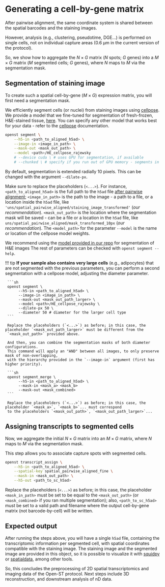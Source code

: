 # Generating a cell-by-gene matrix
After pairwise alignment, the same coordinate system is shared between the spatial barcodes and the
staining images. 

However, analysis (e.g., clustering, pseudotime, DGE...) is performed on single cells, not on individual capture areas 
(0.6 μm in the current version of the protocol).

So, we show how to aggregate the $N\times G$ matrix ($N$ spots; $G$ genes)
into a $M\times G$ matrix ($M$ segmented cells; $G$ genes), where $N$ maps to $M$ via the segmentation mask.

## Segmentation of staining image
To create such a spatial cell-by-gene ($M\times G$) expression matrix, you will first need a segmentation mask.

We efficiently segment cells (or nuclei) from staining images using [cellpose](https://github.com/MouseLand/cellpose).
We provide a model that we fine-tuned for segmentation of fresh-frozen, H&E-stained tissue,
[here](https://github.com/danilexn/openst/blob/main/models/HE_cellpose_rajewsky).
You can specify any other model that works best for your data -
refer to the [cellpose](https://cellpose.readthedocs.io/en/latest/index.html) documentation.

```sh
openst segment \
    --h5-in <path_to_aligned_h5ad> \
    --image-in <image_in_path> \
    --mask-out <mask_out_path> \
    --model <path>/HE_cellpose_rajewsky
    # --device cuda \ # uses GPU for segmentation, if available
    # --chunked \ # specify if you run out of GPU memory - segments in chunks
```
By default, segmentation is extended radially 10 pixels. This can be changed with the argument `--dilate-px`.

Make sure to replace the placeholders (`<...>`). For instance,
`<path_to_aligned_h5ad>` is the full path to the `h5ad` file [after pairwise alignment](pairwise_alignment.md#expected-output); 
`<image_in_path>` is the path to the image - a path to a file, or a location inside the `h5ad` file,
like `'uns/spatial_pairwise_aligned/staining_image_transformed'` (*our recommendation*).
`<mask_out_path>` is the location where the segmentation mask will be saved - can be a file or a location in the `h5ad` file,
like `uns/spatial_pairwise_aligned/mask_transformed_10px` (*our recommendation*). The `<model_path>` for the parameter `--model`
is the name or location of the cellpose model weights.

We recommend using the [model provided in our repo](https://github.com/rajewsky-lab/openst/blob/main/models/HE_cellpose_rajewsky)
for segmentation of H&E images The rest of parameters can be checked with `openst segment --help`.

!!! tip
     **If your sample also contains very large cells** (e.g., adipocytes) that are not segmented with the previous parameters,
     you can perform a second segmentation with a cellpose model, adjusting the diameter parameter.

     ```sh
     openst segment \
          --h5-in <path_to_aligned_h5ad> \
          --image-in <image_in_path> \
          --mask-out <mask_out_path_larger> \
          --model <path>/HE_cellpose_rajewsky \
          --dilate-px 50 \
          --diameter 50 # diameter for the larger cell type
     ```

     Replace the placeholders (`<...>`) as before; in this case, the placeholder `<mask_out_path_larger>` must be different from the
     `<mask_out_path>` provided above.
     
     And then, you can combine the segmentation masks of both diameter configurations.
     This command will apply an "AND" between all images, to only preserve mask of non-overlapping,
     with the hierarchy provided in the `--image-in` argument (first has higher priority).

     ```sh
     openst segment_merge \
          --h5-in <path_to_aligned_h5ad> \
          --mask-in <mask_a> <mask_b>
          --mask-out <mask_combined>
     ```

     Replace the placeholders (`<...>`) as before; in this case, the placeholder `<mask_a>`, `<mask_b>`... must correspond
     to the placeholders `<mask_out_path>`, `<mask_out_path_larger>`...

## Assigning transcripts to segmented cells
Now, we aggregate the initial $N\times G$ matrix into an $M\times G$ matrix,
where $N$ maps to $M$ via the segmentation mask.

This step allows you to associate capture spots with segmented cells.

```sh
openst transcript_assign \
    --h5-in <path_to_aligned_h5ad> \
    --spatial-key spatial_pairwise_aligned_fine \
    --mask-in <mask_out_path> \
    --h5-out <path_to_sc_h5ad>
```

Replace the placeholders (`<...>`) as before; in this case, the placeholder `<mask_in_path>` must be set to
be equal to the `<mask_out_path>` (or `<mask_combined>` if you ran multiple segmentation); also, `<path_to_sc_h5ad>`
must be set to a valid path and filename where the output cell-by-gene matrix (not barcode-by-cell) will be written.

## Expected output
After running the steps above, you will have a single `h5ad` file, containing the transcriptomic information per segmented cell,
with spatial coordinates compatible with the staining image. The staining image and the segmented image are provided in this object,
so it is possible to visualize it with [squidpy](https://github.com/scverse/squidpy) or [spatialdata](https://github.com/scverse/spatialdata),
among other tools.

So, this concludes the preprocessing of 2D spatial transcriptomics and imaging data
of the Open-ST protocol. Next steps include 3D reconstruction, and
downstream analysis of nD data.